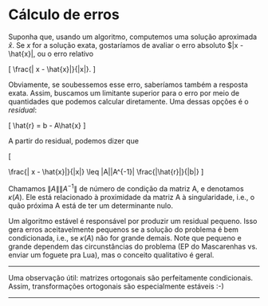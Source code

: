 # Cálculo de erros

Suponha que, usando um algoritmo, computemos uma solução aproximada $\hat{x}$. Se $x$ for
a solução exata, gostaríamos de avaliar o erro absoluto $\|x - \hat{x}\|, ou o erro relativo

\[
\frac{\| x - \hat{x}\|}{\|x\|}.
\]

Obviamente, se soubessemos esse erro, saberíamos também a resposta exata. Assim, buscamos
um limitante superior para o erro por meio de quantidades que podemos calcular diretamente.
Uma dessas opções é o *residual*:

\[
\hat{r} = b - A\hat{x}
\]

A partir do residual, podemos dizer que

\[

\frac{\| x - \hat{x}\|}{\|x\|}
\leq
\|A\|\|A^{-1}\|  \frac{\|\hat{r}\|}{\|b\|}
\]


Chamamos $\|A\|\|A^{-1}\|$ de número de condição da matriz A, e denotamos $\kappa(A)$.
Ele está relacionado à proximidade da matriz A à singularidade, i.e., o quão próxima
A está de ter um determinante nulo.

Um algoritmo estável é responsável por produzir um residual pequeno. Isso gera erros
aceitavelmente pequenos se a solução do problema é bem condicionada, i.e., se $\kappa(A)$
não for grande demais. Note que pequeno e grande dependem das circunstâncias do problema
(EP do Mascarenhas vs. enviar um foguete pra Lua), mas o conceito qualitativo é geral.

----------------------------------------------------------------------------------------

Uma observação útil: matrizes ortogonais são perfeitamente condicionais. Assim, transformações
ortogonais são especialmente estáveis :-)

----------------------------------------------------------------------------------------

